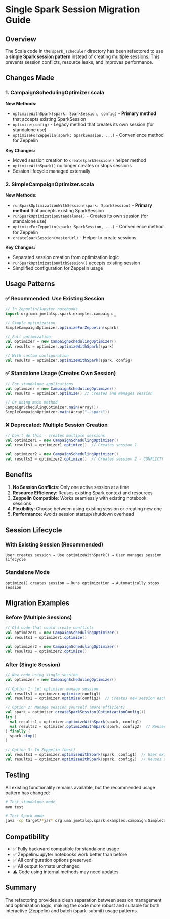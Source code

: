 # Single Spark Session Migration Guide

## Overview

The Scala code in the `spark_scheduler` directory has been refactored to use a **single Spark session pattern** instead of creating multiple sessions. This prevents session conflicts, resource leaks, and improves performance.

## Changes Made

### 1. CampaignSchedulingOptimizer.scala

**New Methods:**
- `optimizeWithSpark(spark: SparkSession, config)` - **Primary method** that accepts existing SparkSession
- `optimize(config)` - Legacy method that creates its own session (for standalone use)
- `optimizeForZeppelin(spark: SparkSession, ...)` - Convenience method for Zeppelin

**Key Changes:**
- Moved session creation to `createSparkSession()` helper method
- `optimizeWithSpark()` no longer creates or stops sessions
- Session lifecycle managed externally

### 2. SimpleCampaignOptimizer.scala

**New Methods:**
- `runSparkOptimizationWithSession(spark: SparkSession)` - **Primary method** that accepts existing SparkSession
- `runSparkOptimizationStandalone()` - Creates its own session (for standalone use)
- `optimizeForZeppelin(spark: SparkSession, ...)` - Convenience method for Zeppelin
- `createSparkSession(masterUrl)` - Helper to create sessions

**Key Changes:**
- Separated session creation from optimization logic
- `runSparkOptimizationWithSession()` accepts existing session
- Simplified configuration for Zeppelin usage

## Usage Patterns

### ✅ Recommended: Use Existing Session

```scala
// In Zeppelin/Jupyter notebooks
import org.uma.jmetalsp.spark.examples.campaign._

// Simple optimization
SimpleCampaignOptimizer.optimizeForZeppelin(spark)

// Full optimization
val optimizer = new CampaignSchedulingOptimizer()
val results = optimizer.optimizeWithSpark(spark)

// With custom configuration
val results = optimizer.optimizeWithSpark(spark, config)
```

### ✅ Standalone Usage (Creates Own Session)

```scala
// For standalone applications
val optimizer = new CampaignSchedulingOptimizer()
val results = optimizer.optimize() // Creates and manages session

// Or using main method
CampaignSchedulingOptimizer.main(Array())
SimpleCampaignOptimizer.main(Array("--spark"))
```

### ❌ Deprecated: Multiple Session Creation

```scala
// Don't do this - creates multiple sessions
val optimizer1 = new CampaignSchedulingOptimizer()
val results1 = optimizer1.optimize()  // Creates session 1

val optimizer2 = new CampaignSchedulingOptimizer() 
val results2 = optimizer2.optimize()  // Creates session 2 - CONFLICT!
```

## Benefits

1. **No Session Conflicts**: Only one active session at a time
2. **Resource Efficiency**: Reuses existing Spark context and resources
3. **Zeppelin Compatible**: Works seamlessly with existing notebook sessions
4. **Flexibility**: Choose between using existing session or creating new one
5. **Performance**: Avoids session startup/shutdown overhead

## Session Lifecycle

### With Existing Session (Recommended)
```
User creates session → Use optimizeWithSpark() → User manages session lifecycle
```

### Standalone Mode
```
optimize() creates session → Runs optimization → Automatically stops session
```

## Migration Examples

### Before (Multiple Sessions)
```scala
// Old code that could create conflicts
val optimizer1 = new CampaignSchedulingOptimizer()
val results1 = optimizer1.optimize()

val optimizer2 = new CampaignSchedulingOptimizer()
val results2 = optimizer2.optimize()
```

### After (Single Session)
```scala
// New code using single session
val optimizer = new CampaignSchedulingOptimizer()

// Option 1: Let optimizer manage session
val results1 = optimizer.optimize(config1)
val results2 = optimizer.optimize(config2)  // Creates new session each time

// Option 2: Manage session yourself (more efficient)
val spark = optimizer.createSparkSession(OptimizationConfig())
try {
  val results1 = optimizer.optimizeWithSpark(spark, config1)
  val results2 = optimizer.optimizeWithSpark(spark, config2)  // Reuses session
} finally {
  spark.stop()
}

// Option 3: In Zeppelin (best)
val results1 = optimizer.optimizeWithSpark(spark, config1)  // Uses existing session
val results2 = optimizer.optimizeWithSpark(spark, config2)  // Reuses same session
```

## Testing

All existing functionality remains available, but the recommended usage pattern has changed:

```bash
# Test standalone mode
mvn test

# Test Spark mode
java -cp target/*jar* org.uma.jmetalsp.spark.examples.campaign.SimpleCampaignOptimizer --spark
```

## Compatibility

- ✅ Fully backward compatible for standalone usage
- ✅ Zeppelin/Jupyter notebooks work better than before
- ✅ All configuration options preserved
- ✅ All output formats unchanged
- ⚠️ Code using internal methods may need updates

## Summary

The refactoring provides a clean separation between session management and optimization logic, making the code more robust and suitable for both interactive (Zeppelin) and batch (spark-submit) usage patterns. 